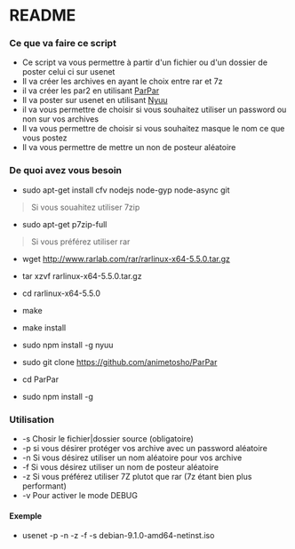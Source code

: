 # README #

### Ce que va faire ce script
* Ce script va vous permettre à partir d'un fichier ou d'un dossier de poster celui ci sur usenet 
* Il va créer les archives en ayant le choix entre rar et 7z
* il va créer les par2 en utilisant [ParPar](https://github.com/animetosho/ParPar "ParPar")
* Il va poster sur usenet en utilisant [Nyuu](https://github.com/animetosho/Nyuu "Nyuu")
* il va vous permettre de choisir si vous souhaitez utiliser un password ou non sur vos archives
* Il va vous permettre de choisir si vous souhaitez masque le nom ce que vous postez
* Il va vous permettre de mettre un non de posteur aléatoire

### De quoi avez vous besoin ###

* sudo apt-get install cfv nodejs node-gyp node-async git

> Si vous souahitez utiliser 7zip 

* sudo apt-get p7zip-full

> Si vous préférez utiliser rar

* wget http://www.rarlab.com/rar/rarlinux-x64-5.5.0.tar.gz
* tar xzvf rarlinux-x64-5.5.0.tar.gz
* cd rarlinux-x64-5.5.0
* make
* make install

* sudo npm install -g nyuu
* sudo git clone https://github.com/animetosho/ParPar
* cd ParPar
* sudo npm install -g

### Utilisation
>
* -s  Chosir le fichier|dossier source (obligatoire)
* -p  si vous désirer protéger vos archive avec un password aléatoire
* -n  Si vous désirez utiliser un nom aléatoire pour vos archive
* -f  Si vous désirez utiliser un nom de posteur aléatoire
* -z	Si vous préférez utiliser 7Z plutot que rar (7z étant bien plus performant)
* -v  Pour activer le mode DEBUG

#### Exemple

* usenet -p -n -z -f -s debian-9.1.0-amd64-netinst.iso
